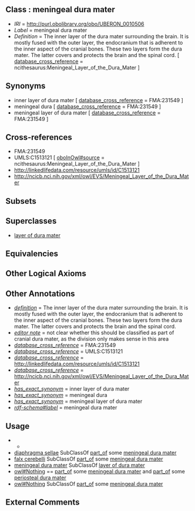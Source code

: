 
## Class : meningeal dura mater

 * *IRI* = http://purl.obolibrary.org/obo/UBERON_0010506
 * *Label* = meningeal dura mater
 * *Definition* = The inner layer of the dura mater surrounding the brain. It is mostly fused with the outer layer, the endocranium that is adherent to the inner aspect of the cranial bones. These two layers form the dura mater. The latter covers and protects the brain and the spinal cord. [ [database_cross_reference](../../ef/oboInOwl#hasDbXref.md) = ncithesaurus:Meningeal_Layer_of_the_Dura_Mater ]

## Synonyms

 * inner layer of dura mater [ [database_cross_reference](../../ef/oboInOwl#hasDbXref.md) = FMA:231549 ]
 * meningeal dura [ [database_cross_reference](../../ef/oboInOwl#hasDbXref.md) = FMA:231549 ]
 * meningeal layer of dura mater [ [database_cross_reference](../../ef/oboInOwl#hasDbXref.md) = FMA:231549 ]

## Cross-references

 * FMA:231549
 * UMLS:C1513121 [ [oboInOwl#source](../../ce/oboInOwl#source.md) = ncithesaurus:Meningeal_Layer_of_the_Dura_Mater ]
 * http://linkedlifedata.com/resource/umls/id/C1513121
 * http://ncicb.nci.nih.gov/xml/owl/EVS/Meningeal_Layer_of_the_Dura_Mater

## Subsets


## Superclasses

 * [layer of dura mater](../../UBERON/07/UBERON_0010507.md)

## Equivalencies


## Other Logical Axioms


## Other Annotations

 * *[definition](../../IAO/15/IAO_0000115.md)* = The inner layer of the dura mater surrounding the brain. It is mostly fused with the outer layer, the endocranium that is adherent to the inner aspect of the cranial bones. These two layers form the dura mater. The latter covers and protects the brain and the spinal cord.
 * *[editor note](../../IAO/16/IAO_0000116.md)* = not clear whether this should be classified as part of cranial dura mater, as the division only makes sense in this area
 * *[database_cross_reference](../../ef/oboInOwl#hasDbXref.md)* = FMA:231549
 * *[database_cross_reference](../../ef/oboInOwl#hasDbXref.md)* = UMLS:C1513121
 * *[database_cross_reference](../../ef/oboInOwl#hasDbXref.md)* = http://linkedlifedata.com/resource/umls/id/C1513121
 * *[database_cross_reference](../../ef/oboInOwl#hasDbXref.md)* = http://ncicb.nci.nih.gov/xml/owl/EVS/Meningeal_Layer_of_the_Dura_Mater
 * *[has_exact_synonym](../../ym/oboInOwl#hasExactSynonym.md)* = inner layer of dura mater
 * *[has_exact_synonym](../../ym/oboInOwl#hasExactSynonym.md)* = meningeal dura
 * *[has_exact_synonym](../../ym/oboInOwl#hasExactSynonym.md)* = meningeal layer of dura mater
 * *[rdf-schema#label](../../el/rdf-schema#label.md)* = meningeal dura mater

## Usage

 * -
 * [diaphragma sellae](../../UBERON/16/UBERON_0035416.md) SubClassOf [part_of](../../BFO/50/BFO_0000050.md) some [meningeal dura mater](../../UBERON/06/UBERON_0010506.md)
 * [falx cerebelli](../../UBERON/25/UBERON_0035425.md) SubClassOf [part_of](../../BFO/50/BFO_0000050.md) some [meningeal dura mater](../../UBERON/06/UBERON_0010506.md)
 * [meningeal dura mater](../../UBERON/06/UBERON_0010506.md) SubClassOf [layer of dura mater](../../UBERON/07/UBERON_0010507.md)
 * [owl#Nothing](../../ng/owl#Nothing.md) == [part_of](../../BFO/50/BFO_0000050.md) some [meningeal dura mater](../../UBERON/06/UBERON_0010506.md) and [part_of](../../BFO/50/BFO_0000050.md) some [periosteal dura mater](../../UBERON/05/UBERON_0010505.md)
 * [owl#Nothing](../../ng/owl#Nothing.md) SubClassOf [part_of](../../BFO/50/BFO_0000050.md) some [meningeal dura mater](../../UBERON/06/UBERON_0010506.md)

## External Comments


